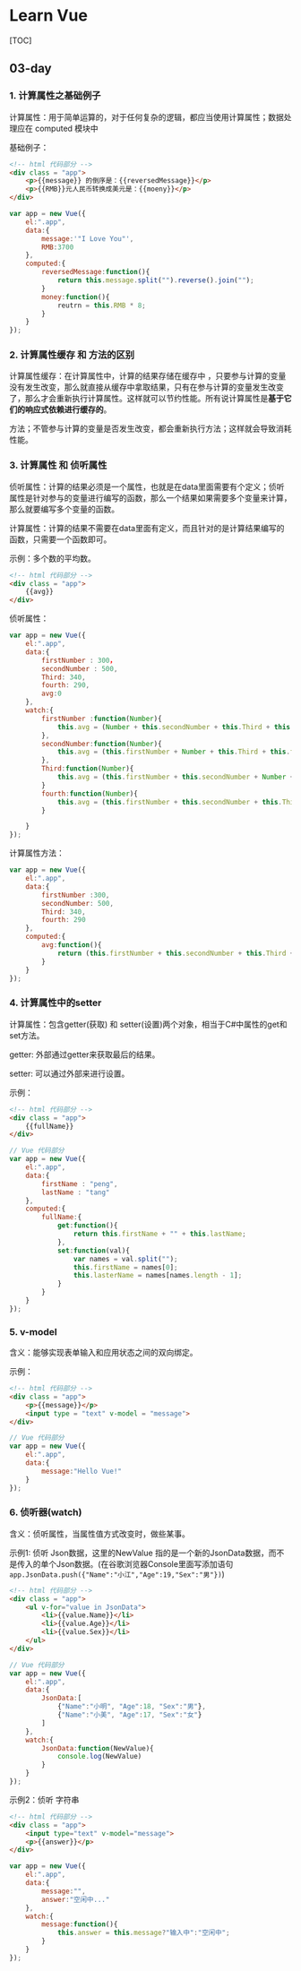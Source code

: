 # Learn Vue

[TOC]

## 03-day


### 1. 计算属性之基础例子

计算属性：用于简单运算的，对于任何复杂的逻辑，都应当使用计算属性；数据处理应在 computed 模块中

基础例子：

```html
<!-- html 代码部分 -->
<div class = "app">
    <p>{{message}} 的倒序是：{{reversedMessage}}</p>
    <p>{{RMB}}元人民币转换成美元是：{{moeny}}</p>
</div>
```
```javascript
var app = new Vue({
    el:".app",
    data:{
        message:'"I Love You"',
        RMB:3700
    },
    computed:{
        reversedMessage:function(){
            return this.message.split("").reverse().join("");
        }
        money:function(){
            reutrn = this.RMB * 8;
        }
    }
});
```

### 2. 计算属性缓存 和 方法的区别

计算属性缓存：在计算属性中，计算的结果存储在缓存中 ，只要参与计算的变量没有发生改变，那么就直接从缓存中拿取结果，只有在参与计算的变量发生改变了，那么才会重新执行计算属性。这样就可以节约性能。所有说计算属性是**基于它们的响应式依赖进行缓存的**。

方法；不管参与计算的变量是否发生改变，都会重新执行方法；这样就会导致消耗性能。


### 3. 计算属性 和 侦听属性

侦听属性：计算的结果必须是一个属性，也就是在data里面需要有个定义；侦听属性是针对参与的变量进行编写的函数，那么一个结果如果需要多个变量来计算，那么就要编写多个变量的函数。

计算属性：计算的结果不需要在data里面有定义，而且针对的是计算结果编写的函数，只需要一个函数即可。

示例：多个数的平均数。
```html
<!-- html 代码部分 -->
<div class = "app">
    {{avg}}
</div>
```

侦听属性：
```javascript
var app = new Vue({
    el:".app",
    data:{
        firstNumber : 300，
        secondNumber : 500,
        Third: 340,
        fourth: 290,
        avg:0
    },
    watch:{
        firstNumber :function(Number){
            this.avg = (Number + this.secondNumber + this.Third + this.fourth)/4;
        },
        secondNumber:function(Number){
            this.avg = (this.firstNumber + Number + this.Third + this.fourth)/4;
        },
        Third:function(Number){
            this.avg = (this.firstNumber + this.secondNumber + Number + this.fourth)/4;
        }
        fourth:function(Number){
            this.avg = (this.firstNumber + this.secondNumber + this.Third + Number)/4;
        }

    }
});
```

计算属性方法：
```javascript
var app = new Vue({
    el:".app",
    data:{
        firstNumber :300,
        secondNumber: 500,
        Third: 340,
        fourth: 290
    },
    computed:{
        avg:function(){
            return (this.firstNumber + this.secondNumber + this.Third + this.fourth)/4;
        }
    }
});
```

### 4. 计算属性中的setter

计算属性：包含getter(获取) 和 setter(设置)两个对象，相当于C#中属性的get和set方法。

getter: 外部通过getter来获取最后的结果。

setter: 可以通过外部来进行设置。

示例：

```html
<!-- html 代码部分 -->
<div class = "app">
    {{fullName}}
</div>
```

```javascript
// Vue 代码部分
var app = new Vue({
    el:".app",
    data:{
        firstName : "peng",
        lastName : "tang"
    },
    computed:{
        fullName:{
            get:function(){
                return this.firstName + "" + this.lastName;
            },
            set:function(val){
                var names = val.split("");
                this.firstName = names[0];
                this.lasterName = names[names.length - 1];
            }
        }
    }
});
```


### 5. v-model

含义：能够实现表单输入和应用状态之间的双向绑定。

示例：

```html
<!-- html 代码部分 -->
<div class = "app">
    <p>{{message}}</p>
    <input type = "text" v-model = "message">
</div>
```

```javascript
// Vue 代码部分
var app = new Vue({
    el:".app",
    data:{
        message:"Hello Vue!"
    }
});
```

### 6. 侦听器(watch)

含义：侦听属性，当属性值方式改变时，做些某事。

示例1: 侦听 Json数据，这里的NewValue 指的是一个新的JsonData数据，而不是传入的单个Json数据。(在谷歌浏览器Console里面写添加语句 `app.JsonData.push({"Name":"小江","Age":19,"Sex":"男"})`)
```html
<!-- html 代码部分 -->
<div class = "app">
    <ul v-for="value in JsonData">
        <li>{{value.Name}}</li>
        <li>{{value.Age}}</li>
        <li>{{value.Sex}}</li>
    </ul>
</div>
```

```javascript
// Vue 代码部分
var app = new Vue({
    el:".app",
    data:{
        JsonData:[
            {"Name":"小明", "Age":18, "Sex":"男"},
            {"Name":"小美", "Age":17, "Sex":"女"}
        ]
    },
    watch:{
        JsonData:function(NewValue){
            console.log(NewValue)
        }
    }
});
```

示例2：侦听 字符串

```html
<!-- html 代码部分 -->
<div class = "app">
    <input type="text" v-model="message">
    <p>{{answer}}</p>
</div>
```
```Javascript
var app = new Vue({
    el:".app",
    data:{
        message:"",
        answer:"空闲中..."
    },
    watch:{
        message:function(){
            this.answer = this.message?"输入中":"空闲中";
        }
    }
});
```